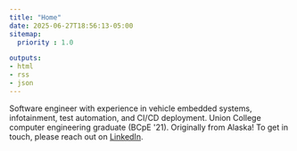 ```yaml
---
title: "Home"
date: 2025-06-27T18:56:13-05:00
sitemap:
  priority : 1.0

outputs:
- html
- rss
- json
---
```

Software engineer with experience in vehicle embedded systems, infotainment, test automation, and CI/CD deployment. Union College computer engineering graduate (BCpE '21). Originally from Alaska! To get in touch, please reach out on [LinkedIn](https://www.linkedin.com/in/andrewmartinjames/).
